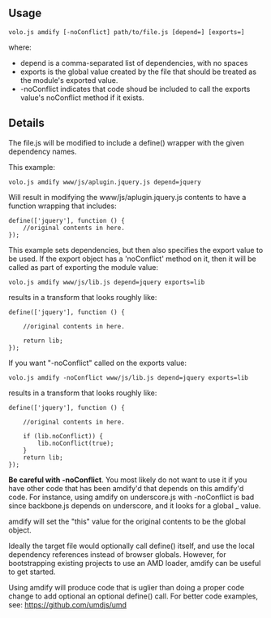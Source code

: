 ## Usage

    volo.js amdify [-noConflict] path/to/file.js [depend=] [exports=]

where:

* depend is a comma-separated list of dependencies, with no spaces
* exports is the global value created by the file that should be treated as the
  module's exported value.
* -noConflict indicates that code shoud be included to call the exports
  value's noConflict method if it exists.

## Details

The file.js will be modified to include a define() wrapper with the given
dependency names.

This example:

    volo.js amdify www/js/aplugin.jquery.js depend=jquery

Will result in modifying the www/js/aplugin.jquery.js contents to have a
function wrapping that includes:

    define(['jquery'], function () {
        //original contents in here.
    });

This example sets dependencies, but then also specifies the export value to
be used. If the export object has a 'noConflict' method on it, then it will
be called as part of exporting the module value:

    volo.js amdify www/js/lib.js depend=jquery exports=lib

results in a transform that looks roughly like:

    define(['jquery'], function () {

        //original contents in here.

        return lib;
    });

If you want "-noConflict" called on the exports value:

    volo.js amdify -noConflict www/js/lib.js depend=jquery exports=lib

results in a transform that looks roughly like:

    define(['jquery'], function () {

        //original contents in here.

        if (lib.noConflict)) {
            lib.noConflict(true);
        }
        return lib;
    });

**Be careful with -noConflict**. You most likely do not want to use it if
you have other code that has been amdify'd that depends on this amdify'd code.
For instance, using amdify on underscore.js with -noConflict is bad since
backbone.js depends on underscore, and it looks for a global _ value.

amdify will set the "this" value for the original contents to be the global
object.

Ideally the target file would optionally call define() itself, and use
the local dependency references instead of browser globals. However, for
bootstrapping existing projects to use an AMD loader, amdify can be useful to
get started.

Using amdify will produce code that is uglier than doing a proper code change
to add optional an optional define() call. For better code examples, see:
https://github.com/umdjs/umd

